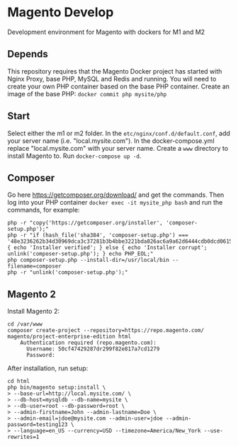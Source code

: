# Magento Develop
Development environment for Magento with dockers for M1 and M2

## Depends
This repository requires that the Magento Docker project has started with Nginx Proxy, base PHP, MySQL and Redis and running. You will need to create your own PHP container based on the base PHP container. Create an image of the base PHP:
`docker commit php mysite/php`

## Start
Select either the m1 or m2 folder. In the `etc/nginx/conf.d/default.conf`, add your server name (i.e. "local.mysite.com").
In the docker-compose.yml replace "local.mysite.com" with your server name.
Create a `www` directory to install Magento to. Run `docker-compose up -d`.

## Composer
Go here https://getcomposer.org/download/ and get the commands. Then log into your PHP container `docker exec -it mysite_php bash` and run the commands, for example:
```
php -r "copy('https://getcomposer.org/installer', 'composer-setup.php');"
php -r "if (hash_file('sha384', 'composer-setup.php') === '48e3236262b34d30969dca3c37281b3b4bbe3221bda826ac6a9a62d6444cdb0dcd0615698a5cbe587c3f0fe57a54d8f5') { echo 'Installer verified'; } else { echo 'Installer corrupt'; unlink('composer-setup.php'); } echo PHP_EOL;"
php composer-setup.php --install-dir=/usr/local/bin --filename=composer
php -r "unlink('composer-setup.php');"
```

## Magento 2
Install Magento 2:
```
cd /var/www
composer create-project --repository=https://repo.magento.com/ magento/project-enterprise-edition html
    Authentication required (repo.magento.com):
      Username: 50cf47429287dr299f82e817a7cd1279
      Password: 
```
After installation, run setup:
```
cd html
php bin/magento setup:install \
> --base-url=http://local.mysite.com/ \
> --db-host=mysqldb --db-name=mysite \
> --db-user=root --db-password=root \
> --admin-firstname=John --admin-lastname=Doe \
> --admin-email=jdoe@mysite.com --admin-user=jdoe --admin-password=testing123 \
> --language=en_US --currency=USD --timezone=America/New_York --use-rewrites=1

```
